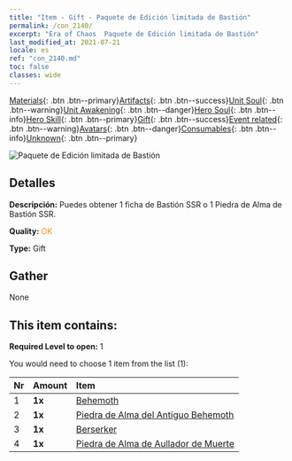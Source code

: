 ```yaml
---
title: "Item - Gift - Paquete de Edición limitada de Bastión"
permalink: /con_2140/
excerpt: "Era of Chaos  Paquete de Edición limitada de Bastión"
last_modified_at: 2021-07-21
locale: es
ref: "con_2140.md"
toc: false
classes: wide
---
```

 [Materials](/ItemsES/){: .btn .btn--primary}[Artifacts](/ItemsES/Artifacts/){: .btn .btn--success}[Unit Soul](/ItemsES/UnitSoul/){: .btn .btn--warning}[Unit Awakening](/ItemsES/UnitAwakening/){: .btn .btn--danger}[Hero Soul](/ItemsES/HeroSoul/){: .btn .btn--info}[Hero Skill](/ItemsES/HeroSkill/){: .btn .btn--primary}[Gift](/ItemsES/Gift/){: .btn .btn--success}[Event related](/ItemsES/Events/){: .btn .btn--warning}[Avatars](/ItemsES/Avatars/){: .btn .btn--danger}[Consumables](/ItemsES/Consumables/){: .btn .btn--info}[Unknown](/ItemsES/Unknown/){: .btn .btn--primary}

 ![Paquete de Edición limitada de Bastión](/images/t/i_994004.png)

## Detalles
 **Descripción:** Puedes obtener 1 ficha de Bastión SSR o 1 Piedra de Alma de Bastión SSR.

 **Quality:** <span style="color: #FF8C00">OK</span>

 **Type:** Gift

## Gather

  None

## This item contains:

 **Required Level to open:** 1

 You would need to choose 1 item from the list (1):

  | Nr | Amount |     Item    |
  |:---|:-------|:------------|
  | 1 |  **1x** | [Behemoth](/ItemsES/unt_223/) |  | 
  | 2 |  **1x** | [Piedra de Alma del Antiguo Behemoth](/ItemsES/unt_311/) |  | 
  | 3 |  **1x** | [Berserker](/ItemsES/unt_224/) |  | 
  | 4 |  **1x** | [Piedra de Alma de Aullador de Muerte](/ItemsES/unt_312/) |  | 
